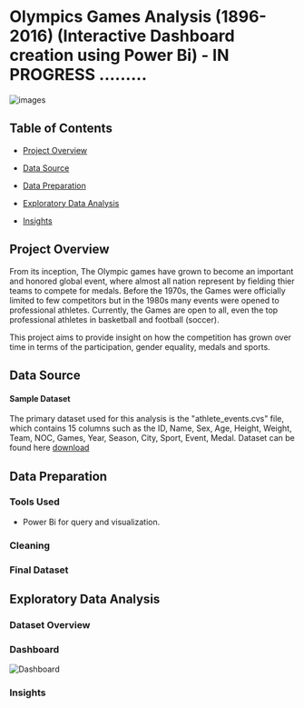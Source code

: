 # Olympics Games Analysis (1896-2016) (Interactive Dashboard creation using Power Bi) - IN PROGRESS .........



![images](https://github.com/user-attachments/assets/b04d3f55-1e7f-40c8-a7a7-67ec8a1a22b1)


## Table of Contents

- [Project Overview](#project-overview)

- [Data Source](#data-source)
- [Data Preparation](#data-preparation)
- [Exploratory Data Analysis](#exploratory-data-analysis)  

- [Insights](#insights)


## Project Overview
From its inception, The Olympic games have grown to become an important and honored global event, where almost all nation represent by fielding thier teams to compete for medals. Before the 1970s, the Games were officially limited to few competitors but in the 1980s many events were opened to professional athletes. Currently, the Games are open to all, even the top professional athletes in basketball and football (soccer). 

This project aims to provide insight on how the competition has grown over time in terms of the participation, gender equality, medals and sports.
 

## Data Source

#### Sample Dataset

The primary dataset used for this analysis is the "athlete_events.cvs" file, which contains 15 columns such as the ID, Name, Sex, Age, Height, Weight, Team, NOC, Games, Year, Season, City, Sport, Event, Medal.
Dataset can be found here [download](https://www.kaggle.com/datasets/mohamedsaad254/uae-used-cars-analysis-full-project-v1-0)




## Data Preparation

### Tools Used
- Power Bi for query and visualization.

### Cleaning 





### Final Dataset


## Exploratory Data Analysis

### Dataset Overview 









### Dashboard

![Dashboard](https://github.com/user-attachments/assets/a40c746c-4dd3-4cfb-9c0a-93044b7b4f3e)

  
### Insights
